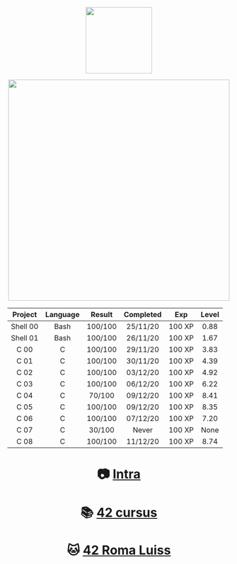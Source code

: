 <p align="center">
  <img src="https://www.42.fr/wp-content/themes/42/images/42_logo_black.svg" width="150" />
</p>
<p align="center">
  <img src="http://badge42.herokuapp.com/api/stats/cserapon?darkmode=true&cursus=C%20Piscine" width="500" />
</p>

| Project | Language | Result | Completed | Exp | Level |
|:-------:|:--------:|:------:|:---------:|:---:|:-----:|
Shell 00|Bash|100/100|25/11/20|100 XP|0.88
Shell 01|Bash|100/100|26/11/20|100 XP|1.67
C 00|C|100/100|29/11/20|100 XP|3.83
C 01|C|100/100|30/11/20|100 XP|4.39
C 02|C|100/100|03/12/20|100 XP|4.92
C 03|C|100/100|06/12/20|100 XP|6.22
C 04|C|70/100|09/12/20|100 XP|8.41
C 05|C|100/100|09/12/20|100 XP|8.35
C 06|C|100/100|07/12/20|100 XP|7.20
C 07|C|30/100|Never|100 XP|None
C 08|C|100/100|11/12/20|100 XP|8.74

<h1 align="center"> 
  
📷 [Intra](https://profile.intra.42.fr/users/cserapon) 
</h1>

<h1 align="center"> 
  
📚 [42 cursus](https://github.com/siraponte/cursus_42)
</h1>

<h1 align="center"> 
  
🐱 [42 Roma Luiss](https://42roma.it/en/) 
</h1>

